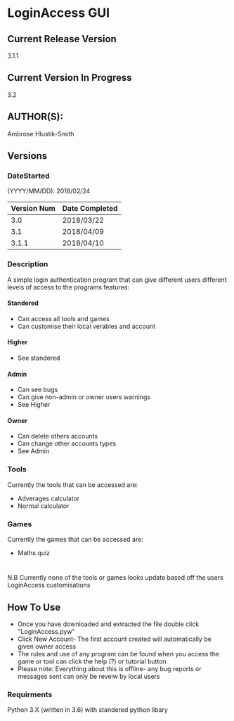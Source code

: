 # LoginAccess GUI

## Current Release Version
3.1.1

## Current Version In Progress
3.2

## AUTHOR(S): 
Ambrose Hlustik-Smith

## Versions

### DateStarted
(YYYY/MM/DD): 2018/02/24

Version Num | Date Completed
------------|---------------
3.0 | 2018/03/22
3.1 | 2018/04/09
3.1.1| 2018/04/10


### Description
A simple login authentication program that can give different users different levels of access to the programs features:
#### Standered
* Can access all tools and games
* Can customise their local verables and account
#### Higher
* See standered
#### Admin
* Can see bugs
* Can give non-admin or owner users warnings
* See Higher
#### Owner
* Can delete others accounts
* Can change other accounts types
* See Admin

### Tools
Currently the tools that can be accessed are:
* Adverages calculator
* Normal calculator

### Games
Currently the games that can be accessed are:
* Maths quiz

# 
N.B Currently none of the tools or games looks update based off the users LoginAccess customisations


## How To Use
* Once you have downloaded and extracted the file double click "LoginAccess.pyw"
* Click New Account- The first account created will automatically be given owner access
* The rules and use of any program can be found when you access the game or tool can click the help (?) or tutorial button
* Please note: Everything about this is offline- any bug reports or messages sent can only be reveiw by local users

### Requirments 
Python 3.X (written in 3.6) with standered python libary
